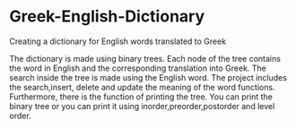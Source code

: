 # Greek-English-Dictionary
Creating a dictionary for English words translated to Greek


The dictionary is made using binary trees. Each node of the tree contains the word in English and the corresponding translation into Greek. The search inside the tree is made using the English word. The project includes the search,insert, delete and update the meaning of the word functions. Furthermore, there is the function of printing the tree. You can print the binary tree or you can print it using inorder,preorder,postorder and level order.   
